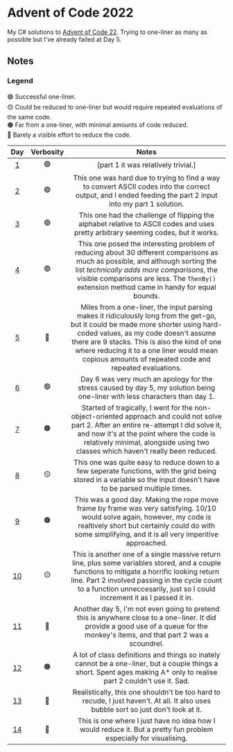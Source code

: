 # Advent of Code 2022
My C# solutions to [Advent of Code 22](https://adventofcode.com/2022). Trying to one-liner as many as possible but I've already failed at Day 5.

## Notes

### Legend
🟢 Successful one-liner.<br>
🟡 Could be reduced to one-liner but would require repeated evaluations of the same code.<br>
🟠 Far from a one-liner, with minimal amounts of code reduced.<br>
🔴 Barely a visible effort to reduce the code.

| **Day** | **Verbosity** | **Notes** |
|:---:|:---:|:---:|
| [1](AdventOfCode2022/Day1.cs) | 🟢 | [part 1 it was relatively trivial.] |
| [2](AdventOfCode2022/Day2.cs) | 🟢 | This one was hard due to trying to find a way to convert ASCII codes into the correct output, and I ended feeding the part 2 input into my part 1 solution. |
| [3](AdventOfCode2022/Day3.cs) | 🟢 | This one had the challenge of flipping the alphabet relative to ASCII codes and uses pretty arbitrary seeming codes, but it works. |
| [4](AdventOfCode2022/Day4.cs) | 🟢 | This one posed the interesting problem of reducing about 30 different comparisons as much as possible, and although sorting the list *technically adds more comparisons*, the visible comparisons are less. The `ThenBy()` extension method came in handy for equal bounds. |
| [5](AdventOfCode2022/Day5.cs) | 🔴 | Miles from a one-liner, the input parsing makes it ridiculously long from the get-go, but it could be made more shorter using hard-coded values, as my code doesn't assume there are 9 stacks. This is also the kind of one where reducing it to a one liner would mean copious amounts of repeated code and repeated evaluations. |
| [6](AdventOfCode2022/Day6.cs) | 🟢 | Day 6 was very much an apology for the stress caused by day 5, my solution being one-liner with less characters than day 1. |
| [7](AdventOfCode2022/Day7.cs) | 🟠 | Started of tragically, I went for the non-object-oriented approach and could not solve part 2. After an entire re-attempt I did solve it, and now it's at the point where the code is relatively minimal, alongside using two classes which haven't really been reduced. |
| [8](AdventOfCode2022/Day8.cs) | 🟡 | This one was quite easy to reduce down to a few seperate functions, with the grid being stored in a variable so the input doesn't have to be parsed multiple times. |
| [9](AdventOfCode2022/Day9.cs) | 🟠 | This was a good day. Making the rope move frame by frame was very satisfying. 10/10 would solve again, however, my code is realtively short but certainly could do with some simplifying, and it is all very imperitive approached. |
| [10](AdventOfCode2022/Day10.cs) | 🟡 | This is another one of a single massive return line, plus some variables stored, and a couple functions to mitigate a horrific looking return line. Part 2 involved passing in the cycle count to a function unneccesarily, just so I could increment it as I passed it in. |
| [11](AdventOfCode2022/Day11.cs) | 🔴 | Another day 5, I'm not even going to pretend this is anywhere close to a one-liner. It did provide a good use of a queue for the monkey's items, and that part 2 was a scoundrel. |
| [12](AdventOfCode2022/Day12.cs) | 🟠 | A lot of class definitions and things so inately cannot be a one-liner, but a couple things a short. Spent ages making A* only to realise part 2 couldn't use it. Sad. |
| [13](AdventOfCode2022/Day13.cs) | 🔴 | Realistically, this one shouldn't be too hard to recude, I just haven't. At all. It also uses bubble sort so just don't look at it. |
| [14](AdventOfCode2022/Day14.cs) | 🔴 | This is one where I just have no idea how I would reduce it. But a pretty fun problem especially for visualising. |
